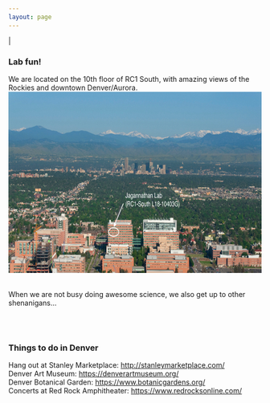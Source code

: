 ```yaml
---
layout: page
---
```

|

### Lab fun!   
We are located on the 10th floor of RC1 South, with amazing views of the Rockies and downtown Denver/Aurora. 
<br>
<img src="/img/anschutz-picture.jpeg" style="width:750px !important;height:361px !important;" />
<br>
<br>

When we are not busy doing awesome science, we also get up to other shenanigans...
<script src="https://cdn.jsdelivr.net/npm/publicalbum@latest/embed-ui.min.js" async></script>
<div class="pa-gallery-player-widget" style="width:100%; height:480px; display:none;"
  data-link="https://photos.app.goo.gl/ngKCBxLvxAdN935JA"
  data-title="lab-fun"
  data-description="23 new photos added to shared album">
  <img data-src="https://lh3.googleusercontent.com/HFKxZZs9B7jkV7j1INiePeclFwQ-pTNPtqSuazk1AADMQyS8HCj1JAErKDSYE1E2ye2SLxYHgH_r9O5icPnx_QJz9yJv06CrIhM5nFwf2kmRNZeA1t-JqgEoIZnxq-i2yxkeRRZ2Ig=w1920-h1080" src="" alt="" />
  <img data-src="https://lh3.googleusercontent.com/4c0EfCPguO2opYK7PZfC_3YvwHPwl6mFfD1HkSQTt_nCO8iAPFOy12CdAz1LTZC1TURWgz1f77mXtP3kFTTjliviuEKO85RDr2pet7uAp9zeDb9RGhzWeK5D9qi94SY42Rf23xN3Lg=w1920-h1080" src="" alt="" />
  <img data-src="https://lh3.googleusercontent.com/7B3g085XAtGHhS2Nn5AIlTzkadBpVxGfxXtyLja3_icrohs98Xkwby9hSBj44jVMLzE7-Ym3B8zeOAI1TVoLvLnweOQzTSVQomhQpWvSEj36cIt2saKfE_xcdU2p56E2G-kqWQRhZQ=w1920-h1080" src="" alt="" />
  <img data-src="https://lh3.googleusercontent.com/IP8SCUfgc6oYisjZm443Q4lXhgvNxadxhp5NGGFTQyWEows1EEqilkJKrbZx6z7prh6Wz3MR0JmTsffLVHl0swE7Eq_wHdIwAG6jpnWVRrH9Yuwoe9wtaWkkOoL7AtTndyeH-U4wzA=w1920-h1080" src="" alt="" />
  <img data-src="https://lh3.googleusercontent.com/3WFMj8n4-SrxX-2fGpwJsDZENqjXhXSIc9e-xqZ_jY4G1VbR2CUg5XZAO_YIax-c2sx7K684kG0KLvMtFEzUFew2WcsKjzmxPBu6oKhKwIG5Kpa9scsG5ghnFj5zGXyzhjLtSQswOA=w1920-h1080" src="" alt="" />
  <img data-src="https://lh3.googleusercontent.com/SxhdsMoEI-JxW_vNjdnPs4CEOq8OjHCRNHqCWSPtnUPrubhmMlNhqySSdhYKaTuP3VOF3cEQXgfZNao2_BDIqBk7LlFW9EpvD6bPTBY9A8iJgvWKSIL6_Picw79KVA2Xy9b6_ZhbXg=w1920-h1080" src="" alt="" />
  <img data-src="https://lh3.googleusercontent.com/8vPD9bAklMpduCbyscegthNTlzjfwRCCRKjrcdIhENq5mQzguziWNYtwlgamx9RmMI2qpHaVvShgDKwrIOsLtcGpv4ALaYfhywkuNVvDWX4OEXfwPsrKUZw16TWvfTFgyAdz-Iz7Dw=w1920-h1080" src="" alt="" />
  <img data-src="https://lh3.googleusercontent.com/_114PhFFJN2fO95TKsFAuVBP-VicmqkQyJQmBCKBsvTaqN_rrLls2bNwWpuFlKWo7ck77WiRK88nGqTiM6xavss8pF4KU3GeRQLa5Ey3S5Q9uaHbqtIpgFevRc7w-9JvsC6JnVQHog=w1920-h1080" src="" alt="" />
  <img data-src="https://lh3.googleusercontent.com/gVoKZEwzSLZ9EFwQ-LGsZLGga9fQC8o9xsOPu8UboVeuvA0LCze-n-sdI2j25cKfIMW6mIxVkfmC83saDn44UkmIDO59Jf1EnFk3mwDA-neVQYHTpNpec-pKkiRajUTQ60kDxKu1YQ=w1920-h1080" src="" alt="" />
  <img data-src="https://lh3.googleusercontent.com/hAhALyN2B4tuwXITRmUmCZKbjhMTfDV01p2onN5nrrJyq7VreHI_SVSWHPnDorFQxJc7CxUV9tdF-8gAx8Eaj_2YUdMwmmzWhR9unC4Of6WMQHiCjwYBsCw2l6igdxay_0vfcTmeAQ=w1920-h1080" src="" alt="" />
  <img data-src="https://lh3.googleusercontent.com/rNGXtW5NpdwGodBhQ4AZy-W5M4PQn3k_h56lyi61x0yRzygm0Cq5zi4Qfh9Sk1xVh6Fu6GyWR5FSFkXvMT7o6l_kcScuv0UlFwsPPZgItFsSHWZf9f15llK19kZkWr8C78kOC24TcQ=w1920-h1080" src="" alt="" />
  <img data-src="https://lh3.googleusercontent.com/qxuWSYMYCNRJm9Tz1AEW2ULnIwO7Fswumnr_NYOVONAwxkbRw0WPc0eZrTPiSALiHkfo83NFK9ZlQ5Cpk_dTtLXzcZsAe5v7R5SpV_RK8L2VyUF1dbNnzq665ptImYF-8Z8Zk0-UFA=w1920-h1080" src="" alt="" />
  <img data-src="https://lh3.googleusercontent.com/2wi-_zEjI5LaO9qLF3ShwfmSIJw73DDGra7t66qSd4jwpMFmVMqESi5gfFL3KGyDyKnOO4GU1CE3wDT5RAMDUPrJx9faYWE4PvUyJZ2y19xqm7wBSrzvMHmF0m2gsNyvtWPLwpEtNg=w1920-h1080" src="" alt="" />
  <img data-src="https://lh3.googleusercontent.com/i5ohheX8U2peM8jGGEJYT1S29NmSgurt2Yarw5YumAsg4XQ-7VDgbQ_bAMIk7VcJpunHiYQLyBsccV8Nm5bZSkxRz78prU8W_8q6GbWao2YaQdTLUydphKU0BX41SIpPPRnc1o2amg=w1920-h1080" src="" alt="" />
  <img data-src="https://lh3.googleusercontent.com/eaU54js7iBTTorshqVPg010jGPOffP5IR2-EiNfbTvjrCUxUJeUoVXcle3ELCL1NbVay1p6307Ln3ASIAod4EZsJc95_zlCC3lySAP7S6wqzNXrKC-y9EroSuXvZXJHntKoVnQUu2Q=w1920-h1080" src="" alt="" />
  <img data-src="https://lh3.googleusercontent.com/Gsy_MxGUrQhOhJj7ESmJcJ-H3qh32uGPVgeSs5D4Mi_-_GZo4bMbrQZ8yRXtQLkabdUoHjAExLkhJhR5GNgWGgMw888LFAF3xWIzDQLeZrJoHqtX5CpMniddEW17rLoj4J6BgW5ljA=w1920-h1080" src="" alt="" />
  <img data-src="https://lh3.googleusercontent.com/dNDJNaygwztPnLQx2j0TKC3tTJPdX1Y2RVkdES_zBsh5pjLtwhrJUd-SHFg2ifK4H5py4BovlUaDFkmfvs54jZAXDrAjIe98oEfhNQZzouIncvaZyQ50End5MaFzonzfN4_ck_LJTQ=w1920-h1080" src="" alt="" />
  <img data-src="https://lh3.googleusercontent.com/6ETiBbIDeOT8w_NZZbgVbQPelO0d0XHOtzPDvvjZU14MGJ9oPsGWysuH2x2mfqTnnyMdzLZG_Tgh_XibgQMw6i-t3kKPd27kmCC94lfMhYuFnQGoPTBUeYMgGZ1pBquIIry0dQVxcQ=w1920-h1080" src="" alt="" />
  <img data-src="https://lh3.googleusercontent.com/qrtuYmA3KYdJvGgot0iBnupnzd0yKV1oQE6fOeNGgEQSu0xiXvmmwJVkjeMNj-4uZyek76I1X_-3jKRm8GNGrB2WcpzV_jJYOAjgaTgMsGFF3kOiim16AszvBxr914ooBVew4YdgPg=w1920-h1080" src="" alt="" />
  <img data-src="https://lh3.googleusercontent.com/5ole-bI_TAW_0VgjJb9YmdumWpQS4qOVcmt5yr0O0eY9n_mSE8BrLHfEvohijyFgzdFryjA4T_0k7VdKZXQ8z12YQ-5GTDi_l04jRmwfdCkb6r3EV1uL48mwa5dnlr9pak9l8-CxkA=w1920-h1080" src="" alt="" />
  <img data-src="https://lh3.googleusercontent.com/Zo_PByfC0fI3C3NS32Sn6o9K-XE_9y1qn6Q40pqS9XpaWnXPCqTOqHf6ueRqxJT_PhiIDqISSaFLdgCsXqdnfRSlbYGzaaFNFKPq-ZIyYh5qLNA0oBZ4j93225JRZWFIHdPTekrPyQ=w1920-h1080" src="" alt="" />
  <img data-src="https://lh3.googleusercontent.com/rrfwbhzcVPdvzVZV87je7mwT71OsjHAViNTg3ERs9Vd0nkhfk3TjX0oTNpzAfxfSVJkM-9tLYfF0E_cwWzx671_W-3bC50qw-gFV0TRRXjG1QJHKGgKlyfWw3h3X6jJLBa0Z4bo8XA=w1920-h1080" src="" alt="" />
  <img data-src="https://lh3.googleusercontent.com/hgac4uoZaNd4XKhhTuknFUvFyI_sNhDLXhAzbPV8vtHJXHXSrxkI7voSIKIHBzupgZnoFZzRG8Xg5cFQzVwQbViJQsb0wpDvvDmJcfDIO9Y4SzyWtqM5y1ZAfqXyj4lv8KOAbr4VPw=w1920-h1080" src="" alt="" />
</div>
<br>
<br>

### Things to do in Denver

Hang out at Stanley Marketplace: http://stanleymarketplace.com/ <br>
Denver Art Museum: https://denverartmuseum.org/ <br>
Denver Botanical Garden: https://www.botanicgardens.org/ <br>
Concerts at Red Rock Amphitheater: https://www.redrocksonline.com/ <br>
